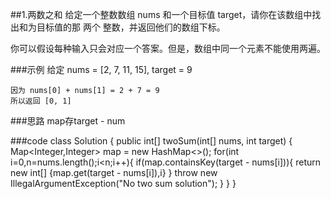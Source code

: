 ##1.两数之和
给定一个整数数组 nums 和一个目标值 target，请你在该数组中找出和为目标值的那 两个 整数，并返回他们的数组下标。

你可以假设每种输入只会对应一个答案。但是，数组中同一个元素不能使用两遍。


###示例
    给定 nums = [2, 7, 11, 15], target = 9
    
    因为 nums[0] + nums[1] = 2 + 7 = 9
    所以返回 [0, 1]
    
###思路
    map存target - num

###code
    class Solution {
        public int[] twoSum(int[] nums, int target) {
            Map<Integer,Integer> map = new HashMap<>();
            for(int i=0,n=nums.length();i<n;i++){
                if(map.containsKey(target - nums[i])){
                    return new int[] {map.get(target - nums[i]),i}
                }
                throw new IllegalArgumentException("No two sum solution");
            }
        }
    }